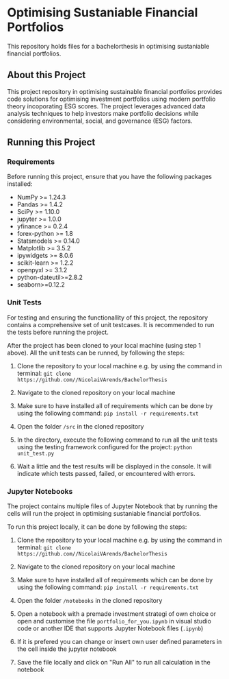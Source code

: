 # Optimising Sustaniable Financial Portfolios

This repository holds files for a bachelorthesis in optimising sustaniable financial portfolios.

## About this Project

This project repository in optimising sustainable financial portfolios provides code solutions for optimising investment portfolios using modern portfolio theory incoporating ESG scores. The project leverages advanced data analysis techniques to help investors make portfolio decisions while considering environmental, social, and governance (ESG) factors.

## Running this Project

### Requirements

Before running this project, ensure that you have the following packages installed:

* NumPy >= 1.24.3
* Pandas >= 1.4.2
* SciPy >= 1.10.0
* jupyter >= 1.0.0
* yfinance >= 0.2.4
* forex-python >= 1.8
* Statsmodels >= 0.14.0 
* Matplotlib >= 3.5.2
* ipywidgets >= 8.0.6
* scikit-learn >= 1.2.2
* openpyxl >= 3.1.2
* python-dateutil>=2.8.2
* seaborn>=0.12.2


### Unit Tests

For testing and ensuring the functionallity of this project, the repository contains a comprehensive set of unit testcases. It is recommended to run the tests before running the project.

After the project has been cloned to your local machine (using step 1 above). All the unit tests can be runned, by following the steps:

1. Clone the repository to your local machine e.g. by using the command in terminal: `git clone https://github.com//NicolaiVArends/BachelorThesis`

2. Navigate to the cloned repository on your local machine

3. Make sure to have installed all of requirements which can be done by using the following command: 
`pip install -r requirements.txt`

4. Open the folder `/src` in the cloned repository

5. In the directory, execute the following command to run all the unit tests using the testing framework configured for the project: `python unit_test.py`

6. Wait a little and the test results will be displayed in the console. It will indicate which tests passed, failed, or encountered with errors.


### Jupyter Notebooks

The project contains multiple files of Jupyter Notebook that by running the cells will run the project in optimising sustaniable financial portfolios.

To run this project locally, it can be done by following the steps:

1. Clone the repository to your local machine e.g. by using the command in terminal: `git clone https://github.com//NicolaiVArends/BachelorThesis`

2. Navigate to the cloned repository on your local machine

3. Make sure to have installed all of requirements which can be done by using the following command: 
`pip install -r requirements.txt`

4. Open the folder `/notebooks` in the cloned repository

5. Open a notebook with a premade investment strategi of own choice or open and customise the file `portfolio_for_you.ipynb` in visual studio code or another IDE that supports Jupyter Notebook files (`.ipynb`)

6. If it is prefered you can change or insert own user defined parameters in the cell inside the jupyter notebook

7. Save the file locally and click on "Run All" to run all calculation in the notebook




